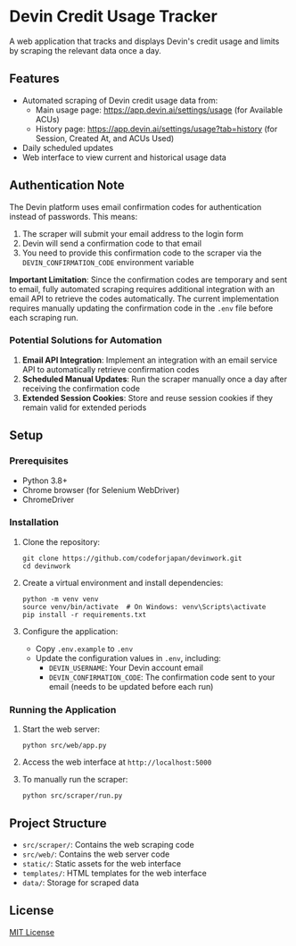 # Devin Credit Usage Tracker

A web application that tracks and displays Devin's credit usage and limits by scraping the relevant data once a day.

## Features

- Automated scraping of Devin credit usage data from:
  - Main usage page: https://app.devin.ai/settings/usage (for Available ACUs)
  - History page: https://app.devin.ai/settings/usage?tab=history (for Session, Created At, and ACUs Used)
- Daily scheduled updates
- Web interface to view current and historical usage data

## Authentication Note

The Devin platform uses email confirmation codes for authentication instead of passwords. This means:

1. The scraper will submit your email address to the login form
2. Devin will send a confirmation code to that email
3. You need to provide this confirmation code to the scraper via the `DEVIN_CONFIRMATION_CODE` environment variable

**Important Limitation**: Since the confirmation codes are temporary and sent to email, fully automated scraping requires additional integration with an email API to retrieve the codes automatically. The current implementation requires manually updating the confirmation code in the `.env` file before each scraping run.

### Potential Solutions for Automation

1. **Email API Integration**: Implement an integration with an email service API to automatically retrieve confirmation codes
2. **Scheduled Manual Updates**: Run the scraper manually once a day after receiving the confirmation code
3. **Extended Session Cookies**: Store and reuse session cookies if they remain valid for extended periods

## Setup

### Prerequisites

- Python 3.8+
- Chrome browser (for Selenium WebDriver)
- ChromeDriver

### Installation

1. Clone the repository:
   ```
   git clone https://github.com/codeforjapan/devinwork.git
   cd devinwork
   ```

2. Create a virtual environment and install dependencies:
   ```
   python -m venv venv
   source venv/bin/activate  # On Windows: venv\Scripts\activate
   pip install -r requirements.txt
   ```

3. Configure the application:
   - Copy `.env.example` to `.env`
   - Update the configuration values in `.env`, including:
     - `DEVIN_USERNAME`: Your Devin account email
     - `DEVIN_CONFIRMATION_CODE`: The confirmation code sent to your email (needs to be updated before each run)

### Running the Application

1. Start the web server:
   ```
   python src/web/app.py
   ```

2. Access the web interface at `http://localhost:5000`

3. To manually run the scraper:
   ```
   python src/scraper/run.py
   ```

## Project Structure

- `src/scraper/`: Contains the web scraping code
- `src/web/`: Contains the web server code
- `static/`: Static assets for the web interface
- `templates/`: HTML templates for the web interface
- `data/`: Storage for scraped data

## License

[MIT License](LICENSE)
